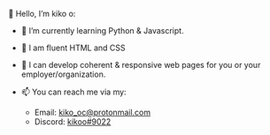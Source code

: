 👋 Hello, I’m kiko o:

- 🌱 I’m currently learning Python & Javascript.

- 🧠 I am fluent HTML and CSS

- 💞️ I can develop coherent & responsive web pages for you or your employer/organization. 

- 📫 You can reach me via my:
  - Email: kiko_oc@protonmail.com
  - Discord: <a href="https://discordapp.com/users/854790762893803551/">kikoo#9022</a>

<!--

- 💪 Websites/Projects I've developed include:
  -
  -
  -

-->
